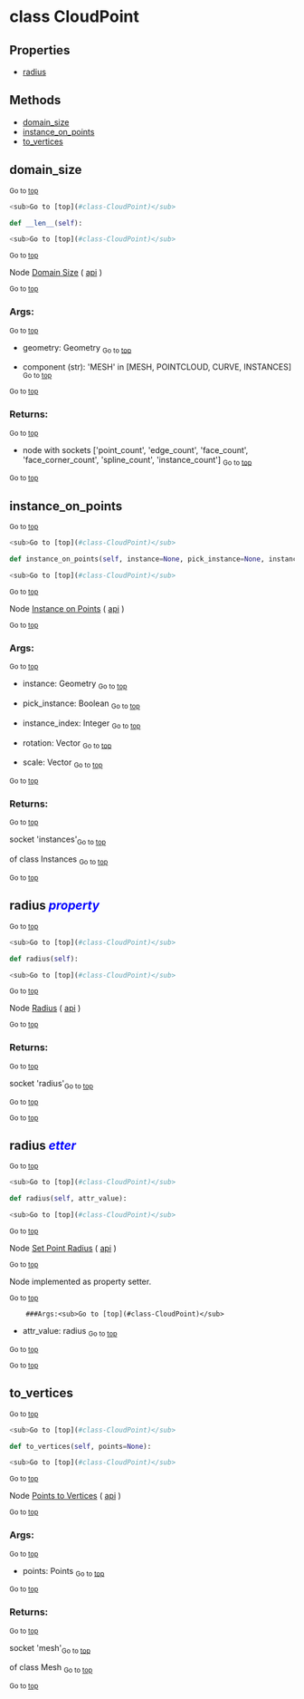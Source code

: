 # class CloudPoint

## Properties

- [radius](#radius-property)



## Methods

- [domain_size](#domain_size)
- [instance_on_points](#instance_on_points)
- [to_vertices](#to_vertices)

## domain_size

<sub>Go to [top](#class-CloudPoint)</sub>

```python
<sub>Go to [top](#class-CloudPoint)</sub>

def __len__(self):

<sub>Go to [top](#class-CloudPoint)</sub>

```
<sub>Go to [top](#class-CloudPoint)</sub>

Node [Domain Size](https://docs.blender.org/manual/en/latest/modeling/geometry_nodes/attribute/domain_size.html) ( [api](https://docs.blender.org/api/current/bpy.types.GeometryNodeAttributeDomainSize.html) )

<sub>Go to [top](#class-CloudPoint)</sub>

### Args:
<sub>Go to [top](#class-CloudPoint)</sub>

- geometry: Geometry
<sub>Go to [top](#class-CloudPoint)</sub>

- component (str): 'MESH' in [MESH, POINTCLOUD, CURVE, INSTANCES]
<sub>Go to [top](#class-CloudPoint)</sub>


<sub>Go to [top](#class-CloudPoint)</sub>

### Returns:

<sub>Go to [top](#class-CloudPoint)</sub>

- node with sockets ['point_count', 'edge_count', 'face_count', 'face_corner_count', 'spline_count', 'instance_count']
<sub>Go to [top](#class-CloudPoint)</sub>


<sub>Go to [top](#class-CloudPoint)</sub>

## instance_on_points

<sub>Go to [top](#class-CloudPoint)</sub>

```python
<sub>Go to [top](#class-CloudPoint)</sub>

def instance_on_points(self, instance=None, pick_instance=None, instance_index=None, rotation=None, scale=None):

<sub>Go to [top](#class-CloudPoint)</sub>

```
<sub>Go to [top](#class-CloudPoint)</sub>

Node [Instance on Points](https://docs.blender.org/manual/en/latest/modeling/geometry_nodes/instances/instance_on_points.html) ( [api](https://docs.blender.org/api/current/bpy.types.GeometryNodeInstanceOnPoints.html) )

<sub>Go to [top](#class-CloudPoint)</sub>

### Args:
<sub>Go to [top](#class-CloudPoint)</sub>

- instance: Geometry
<sub>Go to [top](#class-CloudPoint)</sub>

- pick_instance: Boolean
<sub>Go to [top](#class-CloudPoint)</sub>

- instance_index: Integer
<sub>Go to [top](#class-CloudPoint)</sub>

- rotation: Vector
<sub>Go to [top](#class-CloudPoint)</sub>

- scale: Vector
<sub>Go to [top](#class-CloudPoint)</sub>


<sub>Go to [top](#class-CloudPoint)</sub>

### Returns:

<sub>Go to [top](#class-CloudPoint)</sub>

  socket 'instances'<sub>Go to [top](#class-CloudPoint)</sub>

 of class Instances
<sub>Go to [top](#class-CloudPoint)</sub>


<sub>Go to [top](#class-CloudPoint)</sub>

## radius <span style="color:blue">*property*</span>

<sub>Go to [top](#class-CloudPoint)</sub>

```python
<sub>Go to [top](#class-CloudPoint)</sub>

def radius(self):

<sub>Go to [top](#class-CloudPoint)</sub>

```
<sub>Go to [top](#class-CloudPoint)</sub>

Node [Radius](https://docs.blender.org/manual/en/latest/modeling/geometry_nodes/input/radius.html) ( [api](https://docs.blender.org/api/current/bpy.types.GeometryNodeInputRadius.html) )

<sub>Go to [top](#class-CloudPoint)</sub>

### Returns:

<sub>Go to [top](#class-CloudPoint)</sub>

  socket 'radius'<sub>Go to [top](#class-CloudPoint)</sub>


<sub>Go to [top](#class-CloudPoint)</sub>


<sub>Go to [top](#class-CloudPoint)</sub>

## radius <span style="color:blue">*etter*</span>

<sub>Go to [top](#class-CloudPoint)</sub>

```python
<sub>Go to [top](#class-CloudPoint)</sub>

def radius(self, attr_value):

<sub>Go to [top](#class-CloudPoint)</sub>

```
<sub>Go to [top](#class-CloudPoint)</sub>

Node [Set Point Radius](https://docs.blender.org/manual/en/latest/modeling/geometry_nodes/point/set_point_radius.html) ( [api](https://docs.blender.org/api/current/bpy.types.GeometryNodeSetPointRadius.html) )

<sub>Go to [top](#class-CloudPoint)</sub>

Node implemented as property setter.

<sub>Go to [top](#class-CloudPoint)</sub>

        ###Args:<sub>Go to [top](#class-CloudPoint)</sub>

- attr_value: radius
<sub>Go to [top](#class-CloudPoint)</sub>


<sub>Go to [top](#class-CloudPoint)</sub>


<sub>Go to [top](#class-CloudPoint)</sub>

## to_vertices

<sub>Go to [top](#class-CloudPoint)</sub>

```python
<sub>Go to [top](#class-CloudPoint)</sub>

def to_vertices(self, points=None):

<sub>Go to [top](#class-CloudPoint)</sub>

```
<sub>Go to [top](#class-CloudPoint)</sub>

Node [Points to Vertices](https://docs.blender.org/manual/en/latest/modeling/geometry_nodes/point/points_to_vertices.html) ( [api](https://docs.blender.org/api/current/bpy.types.GeometryNodePointsToVertices.html) )

<sub>Go to [top](#class-CloudPoint)</sub>

### Args:
<sub>Go to [top](#class-CloudPoint)</sub>

- points: Points
<sub>Go to [top](#class-CloudPoint)</sub>


<sub>Go to [top](#class-CloudPoint)</sub>

### Returns:

<sub>Go to [top](#class-CloudPoint)</sub>

  socket 'mesh'<sub>Go to [top](#class-CloudPoint)</sub>

 of class Mesh
<sub>Go to [top](#class-CloudPoint)</sub>


<sub>Go to [top](#class-CloudPoint)</sub>


